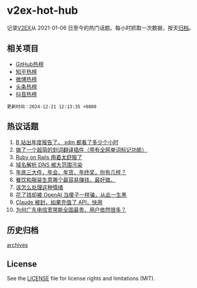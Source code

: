 # v2ex-hot-hub

 记录[V2EX](https://www.v2ex.com/)从 2021-01-06 日至今的热门话题。每小时抓取一次数据，按天[归档](archives)。
 
 ## 相关项目

- [GitHub热榜](https://github.com/lonnyzhang423/github-hot-hub)
- [知乎热榜](https://github.com/lonnyzhang423/zhihu-hot-hub)
- [微博热榜](https://github.com/lonnyzhang423/weibo-hot-hub)
- [头条热榜](https://github.com/lonnyzhang423/toutiao-hot-hub)
- [抖音热榜](https://github.com/lonnyzhang423/douyin-hot-hub)


 `更新时间：2024-12-21 12:13:35 +0800`

## 热议话题

1. [B 站出年度报告了， xdm 都看了多少个小时](https://www.v2ex.com/t/1099050)
1. [做了一个超简的划词翻译插件（带有全网单词标记功能）](https://www.v2ex.com/t/1099037)
1. [Ruby on Rails 用着太舒服了](https://www.v2ex.com/t/1099039)
1. [域名解析 DNS 被大范围污染](https://www.v2ex.com/t/1099056)
1. [年底三大件，年会、年货、年终奖，你有几样？](https://www.v2ex.com/t/1099116)
1. [餐饮和服装生意哪个最容易赚钱，最好做。](https://www.v2ex.com/t/1099095)
1. [该怎么处理这种情绪](https://www.v2ex.com/t/1099036)
1. [花了钱却被 OpenAI 当傻子一样骗，从此一生黑](https://www.v2ex.com/t/1099161)
1. [Claude 被封，如果充值了 API，快用](https://www.v2ex.com/t/1099060)
1. [为何广东电信宽带能全国最贵，用户依然很多？](https://www.v2ex.com/t/1099032)

## 历史归档

[archives](archives)

## License

See the [LICENSE](LICENSE) file for license rights and limitations (MIT).
